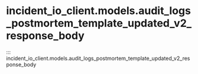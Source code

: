 # incident_io_client.models.audit_logs_postmortem_template_updated_v2_response_body

::: incident_io_client.models.audit_logs_postmortem_template_updated_v2_response_body